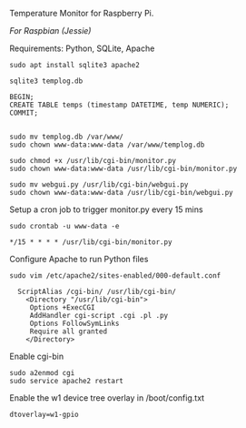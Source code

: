 Temperature Monitor for Raspberry Pi. 

*For Raspbian (Jessie)*

Requirements: Python, SQLite, Apache

    sudo apt install sqlite3 apache2

    sqlite3 templog.db

    BEGIN;
    CREATE TABLE temps (timestamp DATETIME, temp NUMERIC);
    COMMIT;


    sudo mv templog.db /var/www/
    sudo chown www-data:www-data /var/www/templog.db 

    sudo chmod +x /usr/lib/cgi-bin/monitor.py 
    sudo chown www-data:www-data /usr/lib/cgi-bin/monitor.py
    
    sudo mv webgui.py /usr/lib/cgi-bin/webgui.py
    sudo chown www-data:www-data /usr/lib/cgi-bin/webgui.py

Setup a cron job to trigger monitor.py every 15 mins

    sudo crontab -u www-data -e

    */15 * * * * /usr/lib/cgi-bin/monitor.py

Configure Apache to run Python files

    sudo vim /etc/apache2/sites-enabled/000-default.conf

      ScriptAlias /cgi-bin/ /usr/lib/cgi-bin/
        <Directory "/usr/lib/cgi-bin">
         Options +ExecCGI
         AddHandler cgi-script .cgi .pl .py
         Options FollowSymLinks
         Require all granted
        </Directory>

Enable cgi-bin

    sudo a2enmod cgi
    sudo service apache2 restart

Enable the w1 device tree overlay in /boot/config.txt

    dtoverlay=w1-gpio
